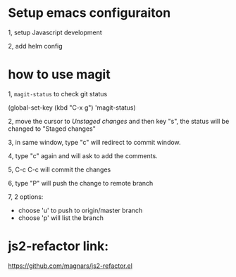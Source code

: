 # Setup emacs configuraiton

1, setup Javascript development

2, add helm config


# how to use magit
1, `magit-status` to check git status

(global-set-key (kbd "C-x g") 'magit-status)  

2, move the cursor to *Unstaged changes* and then key "s", the status will be changed to "Staged changes"

3, in same window, type "c" will redirect to commit window.

4, type "c" again and will ask to add the comments.

5, C-c C-c will commit the changes

6, type "P" will push the change to remote branch

7, 2 options:

- choose 'u' to push to origin/master branch
- choose 'p' will list the branch

# js2-refactor link:

https://github.com/magnars/js2-refactor.el